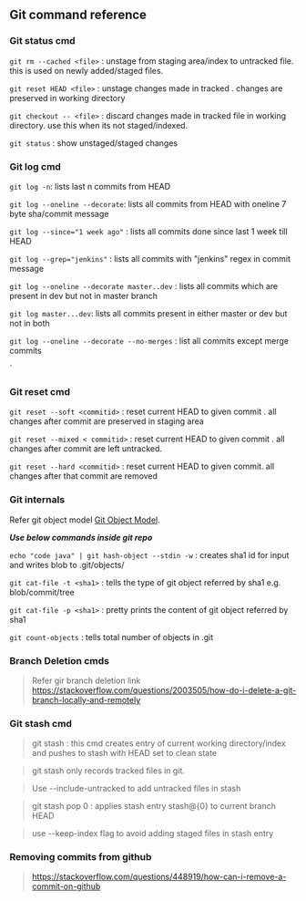 ## Git command reference

### Git status cmd

 `git rm --cached <file>` : unstage <file> from staging area/index to untracked file. this is used on newly added/staged files.
 
 `git reset HEAD <file>` : unstage changes made in tracked <file>. changes are preserved in working directory
 
 `git checkout -- <file>` : discard changes made in tracked file in working directory. use this when its not staged/indexed.
 
 `git status` : show unstaged/staged changes
 


### Git log cmd
`git log -n`: lists last n commits from HEAD

`git log --oneline --decorate`: lists all commits from HEAD with oneline 7 byte sha/commit message

`git log --since="1 week ago"` : lists all commits done since last 1 week till HEAD

`git log --grep="jenkins"` : lists all commits with "jenkins" regex in commit message

`git log --oneline --decorate master..dev` : lists all commits which are present in dev but not in master branch

`git log master...dev`: lists all commits present in either master or dev but not in both

`git log --oneline --decorate --no-merges` : list all commits except merge commits

`
### Git reset cmd

`git reset --soft <commitid>` : reset current HEAD to given commit . all changes after commit are preserved in staging area
 
`git reset --mixed < commitid>` : reset current HEAD to given commit . all changes after commit are left untracked.
 
`git reset --hard <commitid>` : reset current HEAD to given commit. all changes after that commit are removed


### Git internals

Refer git object model [Git Object Model](https://thoughtbot.com/upcase/videos/git-object-model).

***Use below commands inside git repo***

`echo "code java" | git hash-object --stdin -w` : creates sha1 id for input and writes blob to .git/objects/

`git cat-file -t <sha1>` : tells the type of git object referred by sha1 e.g. blob/commit/tree

`git cat-file -p <sha1>` : pretty prints the content of git object referred by sha1

`git count-objects` : tells total number of objects in .git



### Branch Deletion cmds

> Refer gir branch deletion link https://stackoverflow.com/questions/2003505/how-do-i-delete-a-git-branch-locally-and-remotely


### Git stash cmd

> git stash  : this cmd creates entry of current working directory/index and pushes to stash with HEAD set to clean state

> git stash only records tracked files in git. 

> Use --include-untracked to add untracked files in stash

> git stash pop 0 : applies stash entry stash@{0} to current branch HEAD

> use --keep-index flag to avoid adding staged files in stash entry


### Removing commits from github

>  https://stackoverflow.com/questions/448919/how-can-i-remove-a-commit-on-github
